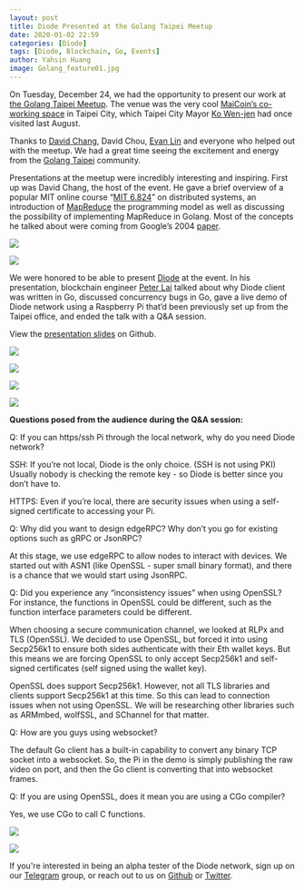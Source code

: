 ```yaml
---
layout: post
title: Diode Presented at the Golang Taipei Meetup
date: 2020-01-02 22:59
categories: [Diode]
tags: [Diode, Blockchain, Go, Events]
author: Yahsin Huang
image: Golang_feature01.jpg
---
```


On Tuesday, December 24, we had the opportunity to present our work at [the Golang Taipei Meetup](https://www.meetup.com/golang-taipei-meetup/events/267181856/). The venue was the very cool [MaiCoin’s co-working space](https://g.page/MaiCoinHQ?share) in Taipei City, which Taipei City Mayor [Ko Wen-jen](https://english.gov.taipei/News_Content.aspx?n=A11F01CFC9F58C83&sms=DFFA119D1FD5602C&s=7FE02B7C298D43A5) had once visited last August.

Thanks to [David Chang](https://www.meetup.com/golang-taipei-meetup/members/187296721/profile/), David Chou, [Evan Lin](https://twitter.com/Evan_Lin) and everyone who helped out with the meetup. We had a great time seeing the excitement and energy from the [Golang Taipei](https://twitter.com/GolangTW) community.

Presentations at the meetup were incredibly interesting and inspiring. First up was David Chang, the host of the event. He gave a brief overview of a popular MIT online course “[MIT 6.824](https://youtu.be/hBWfjkGKRas)” on distributed systems, an introduction of [MapReduce](https://en.wikipedia.org/wiki/MapReduce) the programming model as well as discussing the possibility of implementing MapReduce in Golang. Most of the concepts he talked about were coming from Google’s 2004 [paper](https://static.googleusercontent.com/media/research.google.com/en//archive/mapreduce-osdi04.pdf).


![](../assets/img/blog/Golang_02.png)

![](../assets/img/blog/Golang_speaker03.jpg)

We were honored to be able to present [Diode](https://github.com/diodechain) at the event. In his presentation, blockchain engineer [Peter Lai](https://twitter.com/alk03073135) talked about why Diode client was written in Go, discussed concurrency bugs in Go, gave a live demo of Diode network using a Raspberry Pi that’d been previously set up from the Taipei office, and ended the talk with a Q&A session. 

View the [presentation slides](https://github.com/diodechain/presentations/blob/master/Golang_Taipei_Meetup_2019/Golang%20Taipei%20Meetup%202019%20Peter%20Lai_%20Why%20Diode%20client%20uses%20Go%20language.pdf) on Github.


![](../assets/img/blog/Golang_04.png)


![](../assets/img/blog/Golang_05.png)


![](../assets/img/blog/Golang_06.png)


![](../assets/img/blog/Golang_07.png)


<b>Questions posed from the audience during the Q&A session:</b>

Q: If you can https/ssh Pi through the local network, why do you need Diode network? 

SSH: If you’re not local, Diode is the only choice. (SSH is not using PKI) \
Usually nobody is checking the remote key - so Diode is better since you don’t have to.

HTTPS: Even if you’re local, there are security issues when using a self-signed certificate to accessing your Pi. 

Q: Why did you want to design edgeRPC? Why don’t you go for existing options such as  gRPC or JsonRPC?

At this stage, we use edgeRPC to allow nodes to interact with devices. We started out with ASN1 (like OpenSSL - super small binary format), and there is a chance that we would start using JsonRPC.

Q: Did you experience any “inconsistency issues” when using OpenSSL? For instance, the functions in OpenSSL could be different, such as the  function interface parameters could be different.

When choosing a secure communication channel, we looked at RLPx and TLS (OpenSSL). We decided to use OpenSSL, but forced it into using Secp256k1 to ensure both sides authenticate with their Eth wallet keys. But this means we are forcing OpenSSL to only accept Secp256k1 and self-signed certificates (self signed using the wallet key). 

OpenSSL does support Secp256k1. However, not all TLS libraries and clients support Secp256k1 at this time. So this can lead to connection issues when not using OpenSSL. We will be researching other libraries such as ARMmbed, wolfSSL, and SChannel for that matter.

Q: How are you guys using websocket? 

The default Go client has a built-in capability to convert any binary TCP socket into a websocket. So, the Pi in the demo is simply publishing the raw video on port, and then the Go client is converting that into websocket frames.

Q: If you are using OpenSSL, does it mean you are using a CGo compiler?

Yes, we use CGo to call C functions.


![](../assets/img/blog/Golang_08.jpg)


![](../assets/img/blog/Golang_09.jpg)

If you're interested in being an alpha tester of the Diode network, sign up on our [Telegram](http://t.me/diode_chain) group, or reach out to us on [Github](https://github.com/diodechain/diode_go_client) or [Twitter](https://twitter.com/diode_chain).

